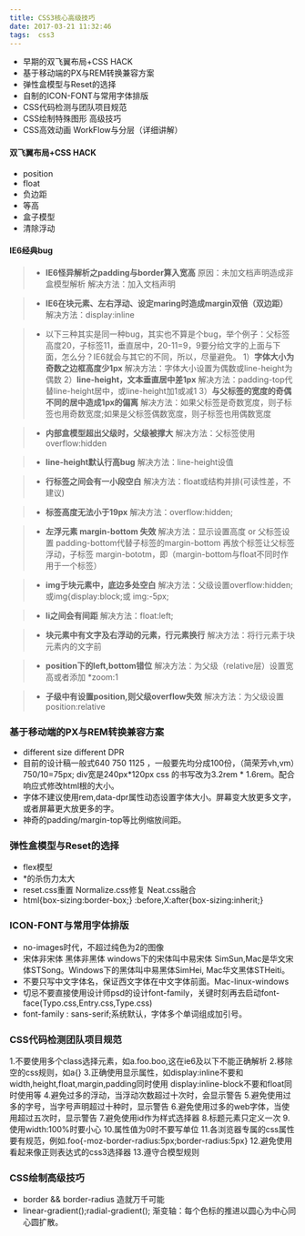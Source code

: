 ```yaml
---
title: CSS3核心高级技巧
date: 2017-03-21 11:32:46
tags:  css3
---
```


* 早期的双飞翼布局+CSS HACK
* 基于移动端的PX与REM转换兼容方案
* 弹性盒模型与Reset的选择
* 自制的ICON-FONT与常用字体排版
* CSS代码检测与团队项目规范
* CSS绘制特殊图形 高级技巧
* CSS高效动画 WorkFlow与分层（详细讲解）

#### 双飞翼布局+CSS HACK
* position
* float 
* 负边距
* 等高
* 盒子模型
* 清除浮动 

<!--more-->
#### IE6经典bug
>* **IE6怪异解析之padding与border算入宽高** 
 原因：未加文档声明造成非盒模型解析 
 解决方法：加入文档声明<!doctype html> 
 
>* **IE6在块元素、左右浮动、设定maring时造成margin双倍（双边距）** 
解决方法：display:inline 

>* 以下三种其实是同一种bug，其实也不算是个bug，举个例子：父标签高度20，子标签11，垂直居中，20-11=9，9要分给文字的上面与下面，怎么分？IE6就会与其它的不同，所以，尽量避免。 
1）**字体大小为奇数之边框高度少1px**
解决方法：字体大小设置为偶数或line-height为偶数 
2）**line-height，文本垂直居中差1px** 
解决方法：padding-top代替line-height居中，或line-height加1或减1 
3）**与父标签的宽度的奇偶不同的居中造成1px的偏离**
解决方法：如果父标签是奇数宽度，则子标签也用奇数宽度;如果是父标签偶数宽度，则子标签也用偶数宽度  
  
>* **内部盒模型超出父级时，父级被撑大** 
解决方法：父标签使用overflow:hidden 

>* **line-height默认行高bug**
解决方法：line-height设值 

>* **行标签之间会有一小段空白**
解决方法：float或结构并排(可读性差，不建议)

>* **标签高度无法小于19px**
解决方法：overflow:hidden;

>* **左浮元素 margin-bottom 失效**
解决方法：显示设置高度 or 父标签设置 padding-bottom代替子标签的margin-bottom 再放个标签让父标签浮动，子标签
margin-bototm，即（margin-bottom与float不同时作用于一个标签）

>* **img于块元素中，底边多处空白**
解决方法：父级设置overflow:hidden;或img{display:block;或 img:-5px;

>* **li之间会有间距**
解决方法：float:left;

>* **块元素中有文字及右浮动的元素，行元素换行**
解决方法：将行元素于块元素内的文字前

>* **position下的left,bottom错位** 
解决方法：为父级（relative层）设置宽高或者添加 *zoom:1

>* **子级中有设置position,则父级overflow失效**
解决方法：为父级设置position:relative

### 基于移动端的PX与REM转换兼容方案
* different size  different DPR
* 目前的设计稿一般式640 750 1125 ，一般要先均分成100份，（简荣芳vh,vm）750/10=75px; div宽是240px*120px  css
的书写改为3.2rem * 1.6rem。配合响应式修改html根的大小。
* 字体不建议使用rem,data-dpr属性动态设置字体大小。屏幕变大放更多文字，或者屏幕更大放更多的字。
* 神奇的padding/margin-top等比例缩放间距。

### 弹性盒模型与Reset的选择
* flex模型
* *的杀伤力太大
* reset.css重置 Normalize.css修复 Neat.css融合
* html{box-sizing:border-box;}
   :before,X:after{box-sizing:inherit;}

### ICON-FONT与常用字体排版
* no-images时代，不超过纯色为2的图像
* 宋体非宋体 黑体非黑体 windows下的宋体叫中易宋体 SimSun,Mac是华文宋体STSong。Windows下的黑体叫中易黑体SimHei,
Mac华文黑体STHeiti。
* 不要只写中文字体名，保证西文字体在中文字体前面。Mac-linux-windows
* 切忌不要直接使用设计师psd的设计font-family，关键时刻再去启动font-face(Typo.css,Entry.css,Type.css)
* font-family : sans-serif;系统默认，字体多个单词组成加引号。

### CSS代码检测团队项目规范
1.不要使用多个class选择元素，如a.foo.boo,这在ie6及以下不能正确解析
2.移除空的css规则，如a{}
3.正确使用显示属性，如display:inline不要和width,height,float,margin,padding同时使用
display:inline-block不要和float同时使用等
4.避免过多的浮动，当浮动次数超过十次时，会显示警告
5.避免使用过多的字号，当字号声明超过十种时，显示警告
6.避免使用过多的web字体，当使用超过五次时，显示警告
7.避免使用id作为样式选择器
8.标题元素只定义一次
9.使用width:100%时要小心
10.属性值为0时不要写单位
11.各浏览器专属的css属性要有规范，例如.foo{-moz-border-radius:5px;border-radius:5px}
12.避免使用看起来像正则表达式的css3选择器
13.遵守合模型规则


### CSS绘制高级技巧
* border && border-radius 造就万千可能
* linear-gradient();radial-gradient();
渐变轴：每个色标的推进以圆心为中心同心圆扩散。
